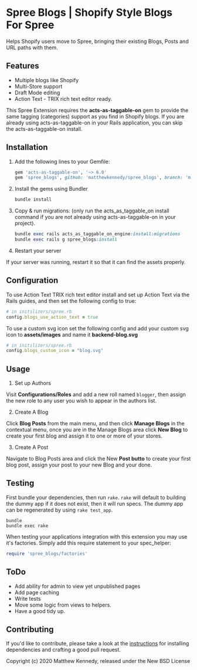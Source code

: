 # Spree Blogs | Shopify Style Blogs For Spree

Helps Shopify users move to Spree, bringing their existing Blogs, Posts and URL paths with them.

## Features
- Multiple blogs like Shopify
- Multi-Store support
- Draft Mode editing
- Action Text - TRIX rich text editor ready.

This Spree Extension requires the **acts-as-taggable-on** gem to provide the same tagging (categories) support as you find in Shopify blogs. If you are already using acts-as-taggable-on in your Rails application, you can skip the acts-as-taggable-on install.

## Installation

1. Add the following lines to your Gemfile:

    ```ruby
    gem 'acts-as-taggable-on', '~> 6.0'
    gem 'spree_blogs', github: 'matthewkennedy/spree_blogs', branch: 'main'
    ```

2. Install the gems using Bundler

    ```ruby
    bundle install
    ```

3. Copy & run migrations: (only run the acts_as_taggable_on install command if you are not already using acts-as-taggable-on in your project).

    ```ruby
    bundle exec rails acts_as_taggable_on_engine:install:migrations
    bundle exec rails g spree_blogs:install
    ```

4. Restart your server

  If your server was running, restart it so that it can find the assets properly.

## Configuration

To use Action Text TRIX rich text editor install and set up Action Text via the Rails guides, and then set the following config to true:

```ruby
# in initilizers/spree.rb
config.blogs_use_action_text = true
```

To use a custom svg icon set the following config and add your custom svg icon to **assets/images** and name it **backend-blog.svg**
```ruby
# in initilizers/spree.rb
config.blogs_custom_icon = "blog.svg"
```

## Usage

1. Set up Authors

Visit **Configurations/Roles** and add a new roll named `blogger`, then assign the new role to any user you wish to appear in the authors list.

2. Create A Blog

Click **Blog Posts** from the main menu, and then click **Manage Blogs** in the contextual menu, once you are in the Manage Blogs area click **New Blog** to create your first blog and assign it to one or more of your stores.

3. Create A Post

Navigate to Blog Posts area and click the New **Post butto** to create your first blog post, assign your post to your new Blog and your done.

## Testing

First bundle your dependencies, then run `rake`. `rake` will default to building the dummy app if it does not exist, then it will run specs. The dummy app can be regenerated by using `rake test_app`.

```shell
bundle
bundle exec rake
```

When testing your applications integration with this extension you may use it's factories.
Simply add this require statement to your spec_helper:

```ruby
require 'spree_blogs/factories'
```

## ToDo

- Add ability for admin to view yet unpublished pages
- Add page caching
- Write tests
- Move some logic from views to helpers.
- Have a good tidy up.

## Contributing

If you'd like to contribute, please take a look at the
[instructions](CONTRIBUTING.md) for installing dependencies and crafting a good
pull request.

Copyright (c) 2020 Matthew Kennedy, released under the New BSD License

